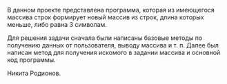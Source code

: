 В данном проекте представлена программа, которая из имеющегося массива строк
формирует новый массив из строк, длина которых меньше, либо равна 3 символам.

Для решения задачи сначала были написаны базовые методы по получению данных от пользователя, выводу массива и т. п.
Далее был написан метод для получения искомого в задании массива и основной код программы.

Никита Родионов.
